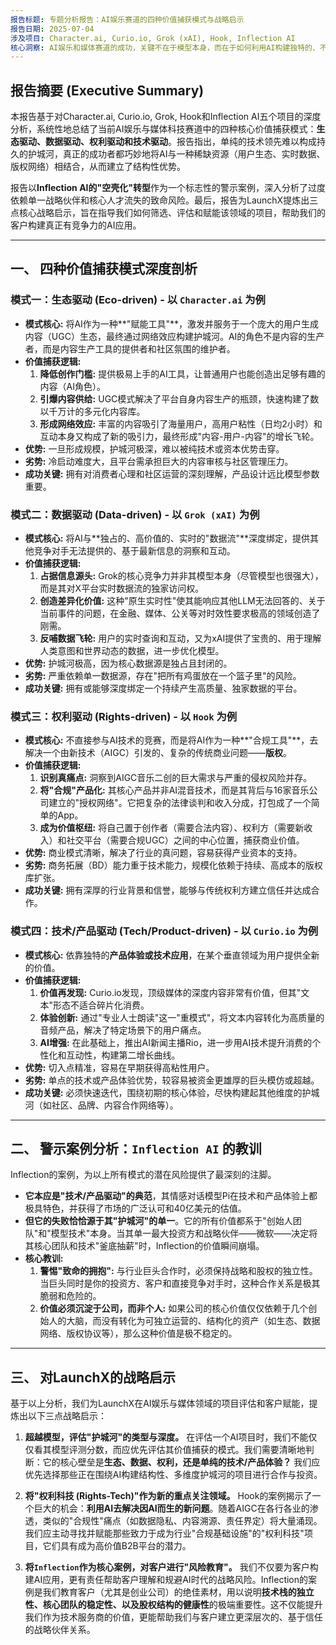 ```yaml
---
报告标题: 专题分析报告：AI娱乐赛道的四种价值捕获模式与战略启示
报告日期: 2025-07-04
涉及项目: Character.ai, Curio.io, Grok (xAI), Hook, Inflection AI
核心洞察: AI娱乐和媒体赛道的成功，关键不在于模型本身，而在于如何利用AI构建独特的、不可复制的"价值护城河"。本报告基于五个最新案例，总结了四种有效的价值捕获模式，并揭示了关键的战略风险。
---
```


## 报告摘要 (Executive Summary)

本报告基于对Character.ai, Curio.io, Grok, Hook和Inflection AI五个项目的深度分析，系统性地总结了当前AI娱乐与媒体科技赛道中的四种核心价值捕获模式：**生态驱动、数据驱动、权利驱动和技术驱动**。报告指出，单纯的技术领先难以构成持久的护城河，真正的成功者都巧妙地将AI与一种稀缺资源（用户生态、实时数据、版权网络）相结合，从而建立了结构性优势。

报告以**Inflection AI的"空壳化"转型**作为一个标志性的警示案例，深入分析了过度依赖单一战略伙伴和核心人才流失的致命风险。最后，报告为LaunchX提炼出三点核心战略启示，旨在指导我们如何筛选、评估和赋能该领域的项目，帮助我们的客户构建真正有竞争力的AI应用。

---

## 一、 四种价值捕获模式深度剖析

### 模式一：生态驱动 (Eco-driven) - 以 `Character.ai` 为例

*   **模式核心:** 将AI作为一种**"赋能工具"**，激发并服务于一个庞大的用户生成内容（UGC）生态，最终通过网络效应构建护城河。AI的角色不是内容的生产者，而是内容生产工具的提供者和社区氛围的维护者。
*   **价值捕获逻辑:**
    1.  **降低创作门槛:** 提供极易上手的AI工具，让普通用户也能创造出足够有趣的内容（AI角色）。
    2.  **引爆内容供给:** UGC模式解决了平台自身内容生产的瓶颈，快速构建了数以千万计的多元化内容库。
    3.  **形成网络效应:** 丰富的内容吸引了海量用户，高用户粘性（日均2小时）和互动本身又构成了新的吸引力，最终形成"内容-用户-内容"的增长飞轮。
*   **优势:** 一旦形成规模，护城河极深，难以被纯技术或资本优势击穿。
*   **劣势:** 冷启动难度大，且平台需承担巨大的内容审核与社区管理压力。
*   **成功关键:** 拥有对消费者心理和社区运营的深刻理解，产品设计远比模型参数重要。

### 模式二：数据驱动 (Data-driven) - 以 `Grok (xAI)` 为例

*   **模式核心:** 将AI与**独占的、高价值的、实时的"数据流"**深度绑定，提供其他竞争对手无法提供的、基于最新信息的洞察和互动。
*   **价值捕获逻辑:**
    1.  **占据信息源头:** Grok的核心竞争力并非其模型本身（尽管模型也很强大），而是其对X平台实时数据流的独家访问权。
    2.  **创造差异化价值:** 这种"原生实时性"使其能响应其他LLM无法回答的、关于当前事件的问题，在金融、媒体、公关等对时效性要求极高的领域创造了刚需。
    3.  **反哺数据飞轮:** 用户的实时查询和互动，又为xAI提供了宝贵的、用于理解人类意图和世界动态的数据，进一步优化模型。
*   **优势:** 护城河极高，因为核心数据源是独占且封闭的。
*   **劣势:** 严重依赖单一数据源，存在"把所有鸡蛋放在一个篮子里"的风险。
*   **成功关键:** 拥有或能够深度绑定一个持续产生高质量、独家数据的平台。

### 模式三：权利驱动 (Rights-driven) - 以 `Hook` 为例

*   **模式核心:** 不直接参与AI技术的竞赛，而是将AI作为一种**"合规工具"**，去解决一个由新技术（AIGC）引发的、复杂的传统商业问题——**版权**。
*   **价值捕获逻辑:**
    1.  **识别真痛点:** 洞察到AIGC音乐二创的巨大需求与严重的侵权风险并存。
    2.  **将"合规"产品化:** 其核心产品并非AI混音技术，而是其背后与16家音乐公司建立的"授权网络"。它把复杂的法律谈判和收入分成，打包成了一个简单的App。
    3.  **成为价值枢纽:** 将自己置于创作者（需要合法内容）、权利方（需要新收入）和社交平台（需要合规UGC）之间的中心位置，捕获商业价值。
*   **优势:** 商业模式清晰，解决了行业的真问题，容易获得产业资本的支持。
*   **劣势:** 商务拓展（BD）能力重于技术能力，规模化依赖于持续、高成本的版权库扩张。
*   **成功关键:** 拥有深厚的行业背景和信誉，能够与传统权利方建立信任并达成合作。

### 模式四：技术/产品驱动 (Tech/Product-driven) - 以 `Curio.io` 为例

*   **模式核心:** 依靠独特的**产品体验或技术应用**，在某个垂直领域为用户提供全新的价值。
*   **价值捕获逻辑:**
    1.  **价值再发现:** Curio.io发现，顶级媒体的深度内容非常有价值，但其"文本"形态不适合碎片化消费。
    2.  **体验创新:** 通过"专业人士朗读"这一"重模式"，将文本内容转化为高质量的音频产品，解决了特定场景下的用户痛点。
    3.  **AI增强:** 在此基础上，推出AI新闻主播Rio，进一步用AI技术提升消费的个性化和互动性，构建第二增长曲线。
*   **优势:** 切入点精准，容易在早期获得高粘性用户。
*   **劣势:** 单点的技术或产品体验优势，较容易被资金更雄厚的巨头模仿或超越。
*   **成功关键:** 必须快速迭代，围绕初期的核心体验，尽快构建起其他维度的护城河（如社区、品牌、内容合作网络等）。

---

## 二、 警示案例分析：`Inflection AI` 的教训

Inflection的案例，为以上所有模式的潜在风险提供了最深刻的注脚。

*   **它本应是"技术/产品驱动"的典范**，其情感对话模型Pi在技术和产品体验上都极具特色，并获得了市场的广泛认可和40亿美元的估值。
*   **但它的失败恰恰源于其"护城河"的单一**。它的所有价值都系于"创始人团队"和"模型技术"本身。当其单一最大投资方和战略伙伴——微软——决定将其核心团队和技术"釜底抽薪"时，Inflection的价值瞬间崩塌。
*   **核心教训:**
    1.  **警惕"致命的拥抱":** 与行业巨头合作时，必须保持战略和股权的独立性。当巨头同时是你的投资方、客户和直接竞争对手时，这种合作关系是极其脆弱和危险的。
    2.  **价值必须沉淀于公司，而非个人:** 如果公司的核心价值仅仅依赖于几个创始人的大脑，而没有转化为可独立运营的、结构化的资产（如生态、数据网络、版权协议等），那么这种价值是极不稳定的。

---

## 三、 对LaunchX的战略启示

基于以上分析，我们为LaunchX在AI娱乐与媒体领域的项目评估和客户赋能，提炼出以下三点战略启示：

1.  **超越模型，评估"护城河"的类型与深度。**
    在评估一个AI项目时，我们不能仅仅看其模型评测分数，而应优先评估其价值捕获的模式。我们需要清晰地判断：它的核心壁垒是**生态、数据、权利，还是单纯的技术/产品体验？** 我们应优先选择那些正在围绕AI构建结构性、多维度护城河的项目进行合作与投资。

2.  **将"权利科技 (Rights-Tech)"作为新的重点关注领域。**
    Hook的案例揭示了一个巨大的机会：**利用AI去解决因AI而生的新问题**。随着AIGC在各行各业的渗透，类似的"合规性"痛点（如数据隐私、内容溯源、责任界定）将大量涌现。我们应主动寻找并赋能那些致力于成为行业"合规基础设施"的"权利科技"项目，它们具有成为高价值B2B平台的潜力。

3.  **将`Inflection`作为核心案例，对客户进行"风险教育"。**
    我们不仅要为客户构建AI应用，更有责任帮助客户理解和规避AI时代的战略风险。Inflection的案例是我们教育客户（尤其是创业公司）的绝佳素材，用以说明**技术栈的独立性、核心团队的稳定性、以及股权结构的健康性**的极端重要性。这不仅能提升我们作为技术服务商的价值，更能帮助我们与客户建立更深层次的、基于信任的战略伙伴关系。 